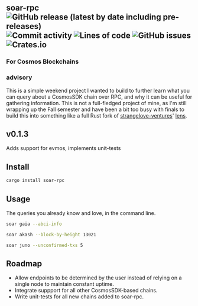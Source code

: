 ## soar-rpc <img alt="GitHub release (latest by date including pre-releases)" src="https://img.shields.io/github/v/release/ethgallucci/soar-rpc?color=orange&include_prereleases&style=flat-square"> <img alt="Commit activity" src="https://img.shields.io/github/commit-activity/m/ethgallucci/soar-rpc?style=flat-square" /> <img alt="Lines of code" src="https://img.shields.io/tokei/lines/github/ethgallucci/soar-rpc?color=green&style=flat-square"> <img alt="GitHub issues" src="https://img.shields.io/github/issues/ethgallucci/soar-rpc?color=white&style=flat-square"> <img alt="Crates.io" src="https://img.shields.io/crates/d/soar-rpc?style=flat-square">  

### For Cosmos Blockchains

### advisory
This is a simple weekend project I wanted to build to further learn what you can query about a CosmosSDK chain over RPC, and why it can be useful for gathering information. This is not a full-fledged project of mine, as I'm still wrapping up the Fall semester and have been a bit too busy with finals to build this into something like a full Rust fork of [strangelove-ventures](https://github.com/strangelove-ventures)' [lens](https://github.com/strangelove-ventures/lens).

## v0.1.3
Adds support for evmos, implements unit-tests

## Install
```sh
cargo install soar-rpc
```

## Usage
The queries you already know and love, in the command line.


```sh
soar gaia --abci-info
```

```sh
soar akash --block-by-height 13021
```
```sh
soar juno --unconfirmed-txs 5
```
## Roadmap
* Allow endpoints to be determined by the user instead of relying on a single node to maintain constant uptime.
* Integrate suppport for all other CosmosSDK-based chains.
* Write unit-tests for all new chains added to soar-rpc.

[commit-shield]: https://img.shields.io/github/commit-activity/w/ethgallucci/soar-rpc?style=plastic
[commit-url]: https://github.com/ethgallucci/soar-rpc/commits/main
